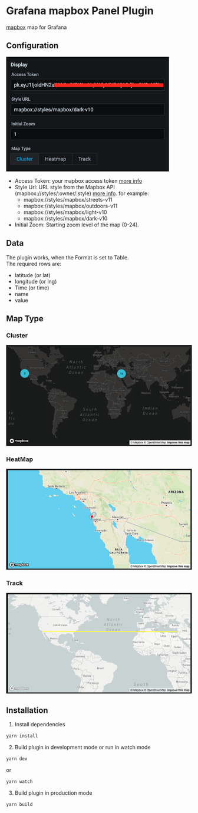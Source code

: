 # Grafana mapbox Panel Plugin

[mapbox](https://www.mapbox.com/) map for Grafana

## Configuration
![alt text](https://raw.githubusercontent.com/ShayMoshe/grafana-mapbox-panel-plugin/master/src/img/display.png)

- Access Token: your mapbox access token [more info](https://docs.mapbox.com/help/how-mapbox-works/access-tokens/)
- Style Url: URL style from the Mapbox API (mapbox://styles/:owner/:style) [more info](https://docs.mapbox.com/mapbox-gl-js/api/map/).
for example:
    - mapbox://styles/mapbox/streets-v11
    - mapbox://styles/mapbox/outdoors-v11
    - mapbox://styles/mapbox/light-v10
    - mapbox://styles/mapbox/dark-v10
- Initial Zoom: Starting zoom level of the map (0-24).

## Data
The plugin works, when the Format is set to Table. <br/>
The required rows are: 
- latitude (or lat)
- longitude (or lng)
- Time (or time)
- name
- value

## Map Type


### Cluster
![alt text](https://raw.githubusercontent.com/ShayMoshe/grafana-mapbox-panel-plugin/master/src/img/cluster.png)

### HeatMap
![alt text](https://raw.githubusercontent.com/ShayMoshe/grafana-mapbox-panel-plugin/master/src/img/heatmap.png)

### Track
![alt text](https://raw.githubusercontent.com/ShayMoshe/grafana-mapbox-panel-plugin/master/src/img/track.png)


## Installation
1. Install dependencies
```BASH
yarn install
```
2. Build plugin in development mode or run in watch mode
```BASH
yarn dev
```
or
```BASH
yarn watch
```
3. Build plugin in production mode
```BASH
yarn build
```
